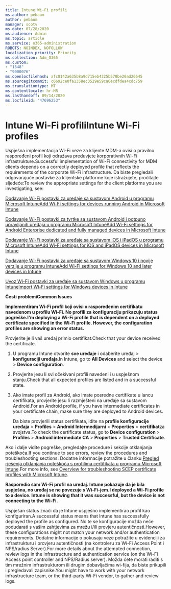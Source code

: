 ```yaml
---
title: Intune Wi-Fi profili
ms.author: pebaum
author: pebaum
manager: scotv
ms.date: 07/28/2020
ms.audience: Admin
ms.topic: article
ms.service: o365-administration
ROBOTS: NOINDEX, NOFOLLOW
localization_priority: Priority
ms.collection: Adm_O365
ms.custom:
- "1548"
- "9000076"
ms.openlocfilehash: afc8142a635b8a9d715eb4325b570be20ad26645
ms.sourcegitcommit: c6692ce0fa1358ec3529e59ca0ecdfdea4cdc759
ms.translationtype: MT
ms.contentlocale: hr-HR
ms.lasthandoff: 09/14/2020
ms.locfileid: "47696253"
---
```

# <a name="intune-wi-fi-profiles"></a><span data-ttu-id="a4857-102">Intune Wi-Fi profili</span><span class="sxs-lookup"><span data-stu-id="a4857-102">Intune Wi-Fi profiles</span></span>

<span data-ttu-id="a4857-103">Uspješna implementacija Wi-Fi veze za klijente MDM-a ovisi o pravilno raspoređeni profil koji odražava preduvjete korporativnih Wi-Fi infrastrukture.</span><span class="sxs-lookup"><span data-stu-id="a4857-103">Successful implementation of Wi-Fi connectivity for MDM clients depends on a correctly deployed profile that reflects the requirements of the corporate Wi-Fi infrastructure.</span></span> <span data-ttu-id="a4857-104">Da biste pregledali odgovarajuće postavke za klijentske platforme koje istražujete, pročitajte sljedeće:</span><span class="sxs-lookup"><span data-stu-id="a4857-104">To review the appropriate settings for the client platforms you are investigating, see:</span></span> 

[<span data-ttu-id="a4857-105">Dodavanje Wi-Fi postavki za uređaje sa sustavom Android u programu Microsoft Intune</span><span class="sxs-lookup"><span data-stu-id="a4857-105">Add Wi-Fi settings for devices running Android in Microsoft Intune</span></span>](https://docs.microsoft.com/intune/wi-fi-settings-android)

[<span data-ttu-id="a4857-106">Dodavanje Wi-Fi postavki za tvrtke sa sustavom Android i potpuno upravljanih uređaja u programu Microsoft Intune</span><span class="sxs-lookup"><span data-stu-id="a4857-106">Add Wi-Fi settings for Android Enterprise dedicated and fully managed devices in Microsoft Intune</span></span>](https://docs.microsoft.com/intune/wi-fi-settings-android-enterprise)

[<span data-ttu-id="a4857-107">Dodavanje Wi-Fi postavki za uređaje sa sustavom iOS i iPadOS u programu Microsoft Intune</span><span class="sxs-lookup"><span data-stu-id="a4857-107">Add Wi-Fi settings for iOS and iPadOS devices in Microsoft Intune</span></span>](https://docs.microsoft.com/intune/wi-fi-settings-ios)

[<span data-ttu-id="a4857-108">Dodavanje Wi-Fi postavki za uređaje sa sustavom Windows 10 i novije verzije u programu Intune</span><span class="sxs-lookup"><span data-stu-id="a4857-108">Add Wi-Fi settings for Windows 10 and later devices in Intune</span></span>](https://docs.microsoft.com/intune/wi-fi-settings-windows)

[<span data-ttu-id="a4857-109">Uvoz Wi-Fi postavki za uređaje sa sustavom Windows u programu Intune</span><span class="sxs-lookup"><span data-stu-id="a4857-109">Import Wi-Fi settings for Windows devices in Intune</span></span>](https://docs.microsoft.com/intune/wi-fi-settings-import-windows-8-1)

<span data-ttu-id="a4857-110">**Česti problemi**</span><span class="sxs-lookup"><span data-stu-id="a4857-110">**Common Issues**</span></span>

<span data-ttu-id="a4857-111">**Implementiram Wi-Fi profil koji ovisi o raspoređenim certifikatu navedenom u profilu Wi-Fi. No profili za konfiguraciju prikazuju status pogreške.**</span><span class="sxs-lookup"><span data-stu-id="a4857-111">**I'm deploying a Wi-Fi profile that is dependent on a deployed certificate specified in the Wi-Fi profile. However, the configuration profiles are showing an error status.**</span></span>

<span data-ttu-id="a4857-112">Provjerite je li vaš uređaj primio certifikat.</span><span class="sxs-lookup"><span data-stu-id="a4857-112">Check that your device received the certificate.</span></span>

1. <span data-ttu-id="a4857-113">U programu Intune otvorite **sve uređaje** i odaberite uređaj > **konfiguraciji uređaja**.</span><span class="sxs-lookup"><span data-stu-id="a4857-113">In Intune, go to **All Devices** and select the device > **Device configuration**.</span></span>

2. <span data-ttu-id="a4857-114">Provjerite jesu li svi očekivani profili navedeni i u uspješnom stanju.</span><span class="sxs-lookup"><span data-stu-id="a4857-114">Check that all expected profiles are listed and in a successful state.</span></span>

3. <span data-ttu-id="a4857-115">Ako imate profil za Android, ako imate posredne certifikate u lancu certifikata, provjerite jesu li razmješteni na uređaje sa sustavom Android.</span><span class="sxs-lookup"><span data-stu-id="a4857-115">For an Android profile, if you have intermediate certificates in your certificate chain, make sure they are deployed to Android devices.</span></span>

    <span data-ttu-id="a4857-116">Da biste provjerili status certifikata, idite na **profile konfiguracije uređaja**  >  **Profiles**  >  **Android Intermedijarni**  >  **Properties**  >  **certifikat**za svojstva.</span><span class="sxs-lookup"><span data-stu-id="a4857-116">To check the certificate status, go to **Device configuration** > **Profiles** > **Android intermediate CA** > **Properties** > **Trusted Certificate**.</span></span>

<span data-ttu-id="a4857-117">Ako i dalje vidite pogreške, pregledajte procedure i sekcije otklanjanja poteškoća.</span><span class="sxs-lookup"><span data-stu-id="a4857-117">If you continue to see errors, review the procedures and troubleshooting sections.</span></span> <span data-ttu-id="a4857-118">Dodatne informacije potražite u članku [Pregled rješenja otklanjanja poteškoća s profilima certifikata u programu Microsoft Intune](https://support.microsoft.com/help/4457481/troubleshooting-scep-certificate-profile-deployment-in-intune).</span><span class="sxs-lookup"><span data-stu-id="a4857-118">For more info, see [Overview for troubleshooting SCEP certificate profiles with Microsoft Intune](https://support.microsoft.com/help/4457481/troubleshooting-scep-certificate-profile-deployment-in-intune).</span></span>

<span data-ttu-id="a4857-119">**Rasporedio sam Wi-Fi profil na uređaj. Intune pokazuje da je bila uspješna, no uređaj se ne povezuje s Wi-Fi-jem.**</span><span class="sxs-lookup"><span data-stu-id="a4857-119">**I deployed a Wi-Fi profile to a device. Intune is showing that it was successful, but the device is not connecting to the Wi-Fi.**</span></span>

<span data-ttu-id="a4857-120">Uspješan status znači da je Intune uspješno implementirao profil kao konfiguriran.</span><span class="sxs-lookup"><span data-stu-id="a4857-120">A successful status means that Intune has successfully deployed the profile as configured.</span></span> <span data-ttu-id="a4857-121">No te se konfiguracije možda neće podudarati s vašim zahtjevima za mrežu i/ili provjeru autentičnosti.</span><span class="sxs-lookup"><span data-stu-id="a4857-121">However, these configurations might not match your network and/or authentication requirements.</span></span> <span data-ttu-id="a4857-122">Dodatne informacije o pokusaju veze potražite u evidenciji za infrastrukturu i provjeru autentičnosti (na kontroleru za Wi-Fi Access Point i NPS/radius Server).</span><span class="sxs-lookup"><span data-stu-id="a4857-122">For more details about the attempted connection, review logs in the infrastructure and authentication service (on the Wi-Fi Access point controller and NPS/Radius server).</span></span> <span data-ttu-id="a4857-123">Možda ćete morati raditi s tim mrežnim infrastrukturom ili drugim dobavljačima wi-fija, da biste prikupili i pregledavali zapisnike.</span><span class="sxs-lookup"><span data-stu-id="a4857-123">You might have to work with your network infrastructure team, or the third-party Wi-Fi vendor, to gather and review logs.</span></span>
